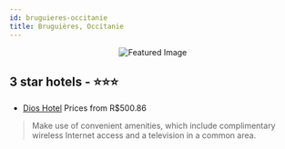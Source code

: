 ```yaml
---
id: bruguieres-occitanie
title: Bruguières, Occitanie
---
```


<center><img src="https://i.travelapi.com/hotels/11000000/10030000/10020200/10020121/16a77bfa_z.jpg" alt="Featured Image" /></center>


##  3 star hotels - ⭐️⭐️⭐️

-    [Dios Hotel](https://us.hurb.com/hotels/bruguieres/dios-hotel-JNP-JP545879?cmp=18055) Prices from R$500.86
   > Make use of convenient amenities, which include complimentary wireless Internet access and a television in a common area.
